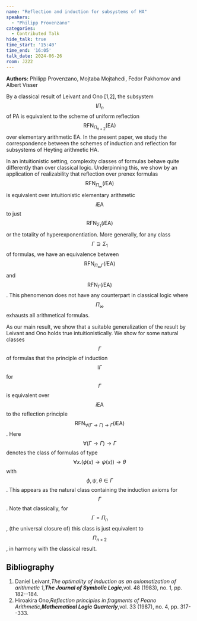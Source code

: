 ```yaml
---
name: "Reflection and induction for subsystems of HA"
speakers:
  - "Philipp Provenzano"
categories:
  - Contributed Talk
hide_talk: true
time_start: '15:40'
time_end: '16:05'
talk_date: 2024-06-26
room: J222
---
```


**Authors:** Philipp Provenzano, Mojtaba Mojtahedi, Fedor Pakhomov and Albert Visser














By a classical result of Leivant and Ono [1,2], the subsystem $$\text{I}\Pi_n$$ of PA is equivalent to the scheme of uniform reflection $$\text{RFN}_{\Pi_{n+2}}(\text{EA})$$ over elementary arithmetic EA.
In the present paper, we study the correspondence between the schemes of induction and reflection for subsystems of Heyting arithmetic HA.

In an intuitionistic setting, complexity classes of formulas behave quite differently than over classical logic.
Underpinning this, we show by an application of realizability that reflection over prenex formulas $$\text{RFN}_{\Pi_\infty}(i\text{EA})$$ is equivalent over intuitionistic elementary arithmetic $$i\text{EA}$$ to just $$\text{RFN}_{\Sigma_1}(i\text{EA})$$ or the totality of hyperexponentiation.
More generally, for any class $$\Gamma\supseteq\Sigma_1$$ of formulas, we have an equivalence between $$\text{RFN}_{\Pi_\infty\Gamma}(i\text{EA})$$ and $$\text{RFN}_{\Gamma}(i\text{EA})$$.
This phenomenon does not have any counterpart in classical logic where $$\Pi_\infty$$ exhausts all arithmetical formulas.

As our main result, we show that a suitable generalization of the result by Leivant and Ono holds true intuitionistically.
We show for some natural classes $$\Gamma$$ of formulas that the principle of induction $$\text{I}\Gamma$$ for $$\Gamma$$ is equivalent over $$i\text{EA}$$ to the reflection principle $$\text{RFN}_{\forall(\Gamma\rightarrow\Gamma)\rightarrow\Gamma}(i\text{EA})$$.
Here $$\forall(\Gamma\rightarrow\Gamma)\rightarrow\Gamma$$ denotes the class of formulas of type $$\forall x. (\phi(x)\rightarrow\psi(x))\rightarrow\theta$$ with $$\phi,\psi,\theta\in\Gamma$$.
This appears as the natural class containing the induction axioms for $$\Gamma$$.
Note that classically, for $$\Gamma=\Pi_n$$, (the universal closure of) this class is just equivalent to $$\Pi_{n+2}$$, in harmony with the classical result.

## Bibliography

1. Daniel Leivant,_The optimality of induction as an axiomatization of arithmetic 1_,**_The Journal of Symbolic Logic_**,vol. 48 (1983), no. 1, pp. 182--184.
2. Hiroakira Ono,_Reflection principles in fragments of Peano Arithmetic_,**_Mathematical Logic Quarterly_**,vol. 33 (1987), no. 4, pp. 317--333.





